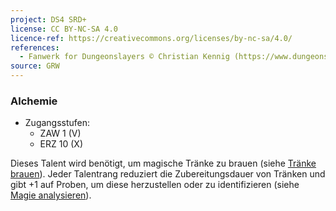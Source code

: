```yaml
---
project: DS4 SRD+
license: CC BY-NC-SA 4.0
licence-ref: https://creativecommons.org/licenses/by-nc-sa/4.0/
references: 
  - Fanwerk for Dungeonslayers © Christian Kennig (https://www.dungeonslayers.net/)
source: GRW
---
```


### Alchemie

- Zugangsstufen:
  - ZAW 1 (V)
  - ERZ 10 (X)

Dieses Talent wird benötigt, um magische Tränke zu brauen (siehe [Tränke brauen](../spielleitung-schaetze.md#tränke-brauen)). Jeder Talentrang reduziert die Zubereitungsdauer von Tränken und gibt +1 auf Proben, um diese herzustellen oder zu identifizieren (siehe [Magie analysieren](../regeln-magie.md#magie-analysieren)).

